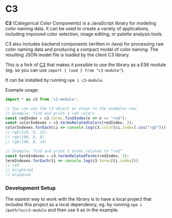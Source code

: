 # C3

**C3** (Categorical Color Components) is a JavaScript library for
modeling color naming data. It can be used to create a variety of
applications, including improved color selection, image editing,
or palette analysis tools.

C3 also includes backend components (written in Java) for processing
raw color naming data and producing a compact model of color naming.
The resulting JSON model file is loaded by the client C3 library.

This is a fork of [C3](https://github.com/StanfordHCI/c3) that makes it possible to use the library as a ES6 module (eg. so you can use `import { load } from "c3-module"`).

It can be installed by running `npm i c3-module`.

Example usage:

```javascript
import * as c3 from 'c3-module';

// You can use the c3 object as shown in the examples now.
// Example: find and print 3 red colors
const redIndex = c3.terms.findIndex(e => e == "red");
const colorIndexes = c3.termsRelatedColors(redIndex, 3);
colorIndexes.forEach(ci => console.log(c3.color[ci.index].css("rgb"))); 
// rgb(220, 0, 15)
// rgb(198, 0, 0)
// rgb(198, 0, 14)

// Example: find and print 3 terms related to "red"
const termIndexes = c3.termsRelatedTerms(redIndex, 3);
termIndexes.forEach(ti => console.log(c3.terms[ti.index])) 
// red
// brightred
// bloodred
```

### Development Setup

The easiest way to work with the library is to have a local project that
includes this project as a local dependency, eg. by running
`npm i /path/to/c3-module` and then use it as in the example.
